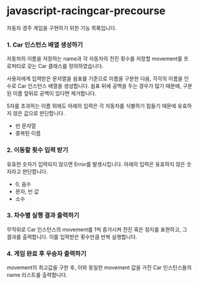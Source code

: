 # javascript-racingcar-precourse
자동차 경주 게임을 구현하기 위한 기능 목록입니다.
### 1. Car 인스턴스 배열 생성하기
자동차의 이름을 저장하는 name과 각 자동차의 전진 횟수를 저장할 movement를 프로퍼티로 갖는 Car 클래스를 정의하였습니다. 

사용자에게 입력받은 문자열을 쉼표를 기준으로 이름을 구분한 다음, 각각의 이름을 인수로 Car 인스턴스 배열을 생성합니다. 쉼표 뒤에 공백을 두는 경우가 많기 때문에, 구분된 이름 앞뒤로 공백이 있다면 제거합니다.

5자를 초과하는 이름 외에도 아래의 입력은 각 자동차를 식별하기 힘들기 때문에 유효하지 않은 값으로 판단합니다.
- 빈 문자열
- 중복된 이름

### 2. 이동할 횟수 입력 받기

유효한 숫자가 입력되지 않으면 Error를 발생시킵니다. 아래의 입력은 유효하지 않은 숫자라고 판단합니다.
- 0, 음수
- 문자, 빈 값
- 소수

### 3. 차수별 실행 결과 출력하기

무작위로 Car 인스턴스의 movement를 1씩 증가시켜 전진 혹은 정지를 표현하고, 그 결과를 출력합니다. 이를 입력받은 횟수만큼 반복 실행합니다. 

### 4. 게임 완료 후 우승자 출력하기

movement의 최고값을 구한 후, 이와 동일한 movement 값을 가진 Car 인스턴스들의 name 리스트를 출력합니다.